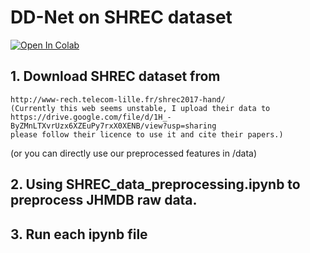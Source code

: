 # DD-Net on SHREC dataset

[![Open In Colab](https://colab.research.google.com/assets/colab-badge.svg)](https://colab.research.google.com/drive/1jASRTHzsA03dZDC4yN29OK1G9L-l7jkP?usp=sharing)

## 1. Download SHREC dataset from 
```
http://www-rech.telecom-lille.fr/shrec2017-hand/
(Currently this web seems unstable, I upload their data to 
https://drive.google.com/file/d/1H_-ByZMnLTXvrUzx6XZEuPy7rxX0XENB/view?usp=sharing
please follow their licence to use it and cite their papers.)
```
(or you can directly use our preprocessed features in /data)

## 2. Using SHREC_data_preprocessing.ipynb to preprocess JHMDB raw data.

## 3. Run each ipynb file
